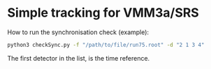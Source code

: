 Simple tracking for VMM3a/SRS
=============================

How to run the synchronisation check (example):

```bash
python3 checkSync.py -f "/path/to/file/run75.root" -d "2 1 3 4"
```

The first detector in the list, is the time reference.
